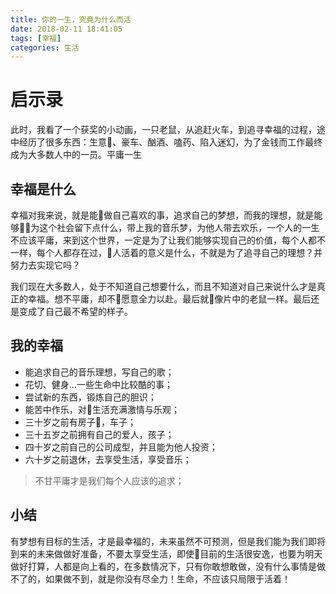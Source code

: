 ```yaml
---
title: 你的一生，究竟为什么而活
date: 2018-02-11 18:41:05
tags: [幸福]
categories: 生活
---
```

# 启示录

此时，我看了一个获奖的小动画，一只老鼠，从追赶火车，到追寻幸福的过程，途中经历了很多东西：生意、豪车、酗酒、嗑药、陷入迷幻，为了金钱而工作最终成为大多数人中的一员。平庸一生

## 幸福是什么

幸福对我来说，就是能做自己喜欢的事，追求自己的梦想，而我的理想，就是能够为这个社会留下点什么，带上我的音乐梦，为他人带去欢乐，一个人的一生不应该平庸，来到这个世界，一定是为了让我们能够实现自己的价值，每个人都不一样，每个人都存在过，人活着的意义是什么，不就是为了追寻自己的理想？并努力去实现它吗？

我们现在大多数人，处于不知道自己想要什么，而且不知道对自己来说什么才是真正的幸福。想不平庸，却不愿意全力以赴。最后就像片中的老鼠一样。最后还是变成了自己最不希望的样子。

## 我的幸福

* 能追求自己的音乐理想，写自己的歌；
* 花切、健身...一些生命中比较酷的事；
* 尝试新的东西，锻炼自己的胆识；
* 能苦中作乐，对生活充满激情与乐观；
* 三十岁之前有房子，车子；
* 三十五岁之前拥有自己的爱人，孩子；
* 四十岁之前自己的公司成型，并且能为他人投资；
* 六十岁之前退休，去享受生活，享受音乐；
> 不甘平庸才是我们每个人应该的追求；

## 小结

有梦想有目标的生活，才是最幸福的，未来虽然不可预测，但是我们能为我们即将到来的未来做做好准备，不要太享受生活，即使目前的生活很安逸，也要为明天做好打算，人都是向上看的，在多数情况下，只有你敢想敢做，没有什么事情是做不了的，如果做不到，就是你没有尽全力！生命，不应该只局限于活着！